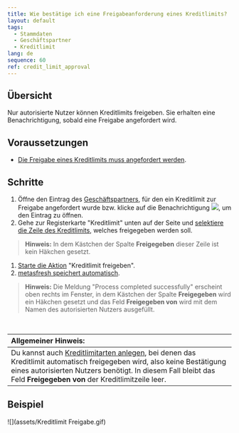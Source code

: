 ```yaml
---
title: Wie bestätige ich eine Freigabeanforderung eines Kreditlimits?
layout: default
tags:
  - Stammdaten
  - Geschäftspartner
  - Kreditlimit
lang: de
sequence: 60
ref: credit_limit_approval
---
```


## Übersicht
Nur autorisierte Nutzer können Kreditlimits freigeben. Sie erhalten eine Benachrichtigung, sobald eine Freigabe angefordert wird.

## Voraussetzungen
- [Die Freigabe eines Kreditlimits muss angefordert werden](Kreditlimit_Freigabe_anfordern).

## Schritte
1. Öffne den Eintrag des [Geschäftspartners](Menu), für den ein Kreditlimit zur Freigabe angefordert wurde bzw. klicke auf die Benachrichtigung ![](assets/NotificationBell_WebUI.png), um den Eintrag zu öffnen.
1. Gehe zur Registerkarte "Kreditlimit" unten auf der Seite und [selektiere die Zeile des Kreditlimits](AuswahlBelege), welches freigegeben werden soll.
 >**Hinweis:** In dem Kästchen der Spalte **Freigegeben** dieser Zeile ist kein Häkchen gesetzt.

1. [Starte die Aktion](AktionStarten) "Kreditlimit freigeben".
1. [metasfresh speichert automatisch](Speicheranzeige).
 >**Hinweis:** Die Meldung "Process completed successfully" erscheint oben rechts im Fenster, in dem Kästchen der Spalte **Freigegeben** wird ein Häkchen gesetzt und das Feld **Freigegeben von** wird mit dem Namen des autorisierten Nutzers ausgefüllt.

<br>

| **Allgemeiner Hinweis:** |
| :- |
| Du kannst auch [Kreditlimitarten anlegen](Kreditlimitart_anlegen), bei denen das Kreditlimit automatisch freigegeben wird, also keine Bestätigung eines autorisierten Nutzers benötigt. In diesem Fall bleibt das Feld **Freigegeben von** der Kreditlimitzeile leer. |

## Beispiel
![](assets/Kreditlimit Freigabe.gif)
